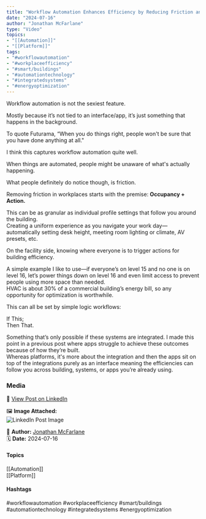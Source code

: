 ```yaml
---
title: "Workflow Automation Enhances Efficiency by Reducing Friction and Optimizing Workplace Systems"  
date: "2024-07-16"  
author: "Jonathan McFarlane"  
type: "Video"  
topics:  
- "[[Automation]]"  
- "[[Platform]]"   
tags:  
- "#workflowautomation"  
- "#workplaceefficiency"  
- "#smart/buildings"  
- "#automationtechnology"  
- "#integratedsystems"  
- "#energyoptimization"  
---
```

Workflow automation is not the sexiest feature.

Mostly because it’s not tied to an interface/app, it’s just something that happens in the background.

To quote Futurama, “When you do things right, people won't be sure that you have done anything at all."

I think this captures workflow automation quite well.

When things are automated, people might be unaware of what's actually happening.

What people definitely do notice though, is friction.

Removing friction in workplaces starts with the premise: **Occupancy + Action.**

This can be as granular as individual profile settings that follow you around the building.  
Creating a uniform experience as you navigate your work day—automatically setting desk height, meeting room lighting or climate, AV presets, etc.

On the facility side, knowing where everyone is to trigger actions for building efficiency.

A simple example I like to use—if everyone’s on level 15 and no one is on level 16, let’s power things down on level 16 and even limit access to prevent people using more space than needed.  
HVAC is about 30% of a commercial building’s energy bill, so any opportunity for optimization is worthwhile.

This can all be set by simple logic workflows:

If This;  
Then That.

Something that’s only possible if these systems are integrated. I made this point in a previous post where apps struggle to achieve these outcomes because of how they’re built.  
Whereas platforms, it's more about the integration and then the apps sit on top of the integrations purely as an interface meaning the efficiencies can follow you across building, systems, or apps you’re already using.

### Media

🔗 [View Post on LinkedIn](https://www.linkedin.com/feed/update/urn:li:activity:7218831057805008896)  
  
🖼 **Image Attached:**  
![LinkedIn Post Image](https://media.licdn.com/dms/image/v2/D5605AQG7sSw8UdjuVQ/feedshare-thumbnail_720_1280/feedshare-thumbnail_720_1280/0/1721103035221?e=1742263200&v=beta&t=sTcPdnZ8X2EY5d3NwncezTyiNp3uaPLZLik58CTALv0)  
  
👤 **Author:** [Jonathan McFarlane](https://www.linkedin.com/company/placeos/)  
🗓️ **Date:** 2024-07-16

#### Topics

[[Automation]]  
[[Platform]] 

#### Hashtags

#workflowautomation #workplaceefficiency #smart/buildings #automationtechnology #integratedsystems #energyoptimization